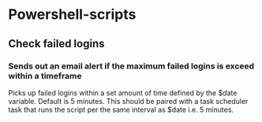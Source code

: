 # Powershell-scripts
## Check failed logins
### Sends out an email alert if the maximum failed logins is exceed within a timeframe
Picks up failed logins within a set amount of time defined by the $date variable. Default is 5 minutes.
This should be paired with a task scheduler task that runs the script per the same interval as $date i.e. 5 minutes.
